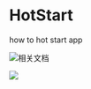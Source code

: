# HotStart
how to hot start app

![相关文档](http://blog.csdn.net/DanteStones/article/details/51112588) 

![](https://github.com/haibuzou/HotStart/raw/master/art/ScreenGif.gif) 
